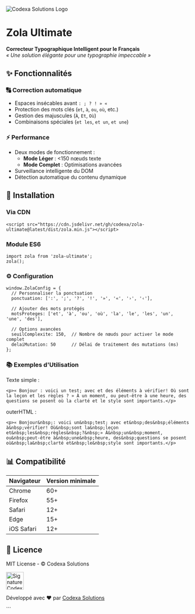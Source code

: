 ![Codexa Solutions Logo](https://www.codexa.ma/logo.png)

# Zola Ultimate

**Correcteur Typographique Intelligent pour le Français**  
*« Une solution élégante pour une typographie impeccable »*

## ✨ Fonctionnalités

### 🔠 Correction automatique
- Espaces insécables avant `: ; ? ! » «`
- Protection des mots clés (`et`, `à`, `ou`, `où`, etc.)
- Gestion des majuscules (`À`, `Et`, `Où`)
- Combinaisons spéciales (`et les`, `et un`, `et une`)

### ⚡ Performance
- Deux modes de fonctionnement :
  - **Mode Léger** : <150 nœuds texte
  - **Mode Complet** : Optimisations avancées
- Surveillance intelligente du DOM
- Détection automatique du contenu dynamique

## 🚀 Installation

### Via CDN
```
<script src="https://cdn.jsdelivr.net/gh/codexa/zola-ultimate@latest/dist/zola.min.js"></script>
```

### Module ES6
```
import zola from 'zola-ultimate';
zola();
```

### ⚙️ Configuration
```
window.ZolaConfig = {
  // Personnaliser la ponctuation
  ponctuation: [':', ';', '?', '!', '»', '«', '›', '‹'],
  
  // Ajouter des mots protégés
  motsProteges: ['et', 'à', 'ou', 'où', 'la', 'le', 'les', 'un', 'une', 'des'],
  
  // Options avancées
  seuilComplexite: 150,  // Nombre de nœuds pour activer le mode complet
  delaiMutation: 50      // Délai de traitement des mutations (ms)
};
```
### 📚 Exemples d'Utilisation

Texte simple :

```<p>« Bonjour : voici un test; avec et des éléments à vérifier! Où sont la leçon et les règles ? » À un moment, ou peut-être à une heure, des questions se posent où la clarté et le style sont importants.</p>```

outerHTML :

```<p>« Bonjour&nbsp;: voici un&nbsp;test; avec et&nbsp;des&nbsp;éléments à&nbsp;vérifier! Où&nbsp;sont la&nbsp;leçon et&nbsp;les&nbsp;règles&nbsp;?&nbsp;» À&nbsp;un&nbsp;moment, ou&nbsp;peut-être à&nbsp;une&nbsp;heure, des&nbsp;questions se posent où&nbsp;la&nbsp;clarté et&nbsp;le&nbsp;style sont importants.</p>```

## 📊 Compatibilité

| Navigateur    | Version minimale |
|--------------|------------------|
| Chrome       | 60+              |
| Firefox      | 55+              |
| Safari       | 12+              |
| Edge         | 15+              |
| iOS Safari   | 12+              |

## 📜 Licence
MIT License - © Codexa Solutions

<div> <img src="https://www.codexa.ma/signature.png" alt="Signature Codexa" width="48"/> <p>Développé avec ❤️ par <a href="https://www.codexa.ma">Codexa Solutions</a></p> </div> ```
